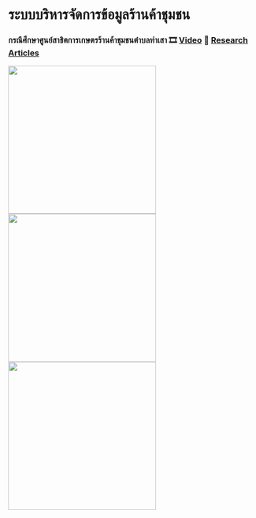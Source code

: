 # ระบบบริหารจัดการข้อมูลร้านค้าชุมชน
### กรณีศึกษาศูนย์สาธิตการเกษตรร้านค้าชุมชนตำบลท่าเสา :film_strip: [Video](https://drive.google.com/file/d/1Rf5NO1iX-RLVLStWBgv9e79TDx-fj_Nr/view?usp=sharing) :page_facing_up: [Research Articles](https://ph01.tci-thaijo.org/index.php/jitubru/article/view/241772)

<img src="https://user-images.githubusercontent.com/28840432/179479796-16357f54-af72-418f-a446-4320a188fdc6.png" width="300"><img src="https://user-images.githubusercontent.com/28840432/179479794-8adf4bbd-e8c4-47dc-9bb6-ea5e199b93a9.png" width="300"><img src="https://user-images.githubusercontent.com/28840432/179479782-4a3db102-17cd-4660-ad4e-d1c78172e07a.png" width="300">
